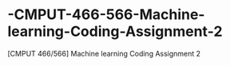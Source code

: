 # -CMPUT-466-566-Machine-learning-Coding-Assignment-2
[CMPUT 466/566] Machine learning Coding Assignment 2
